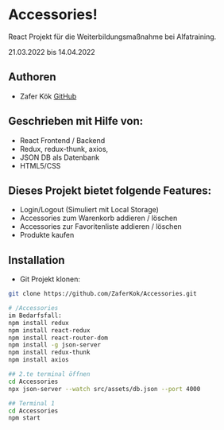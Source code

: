 # Accessories!
React Projekt für die Weiterbildungsmaßnahme bei Alfatraining.

21.03.2022 bis 14.04.2022

## Authoren
+ Zafer Kök [GitHub](https://github.com/ZaferKok)

## Geschrieben mit Hilfe von:
+ React Frontend / Backend
+ Redux, redux-thunk, axios, 
+ JSON DB als Datenbank
+ HTML5/CSS

## Dieses Projekt bietet folgende Features:
+ Login/Logout (Simuliert mit Local Storage)
+ Accessories zum Warenkorb addieren / löschen
+ Accessories zur Favoritenliste addieren / löschen
+ Produkte kaufen

## Installation
+ Git Projekt klonen:
```bash
git clone https://github.com/ZaferKok/Accessories.git

# /Accessories
im Bedarfsfall:
npm install redux
npm install react-redux
npm install react-router-dom
npm install -g json-server 
npm install redux-thunk
npm install axios

## 2.te terminal öffnen
cd Accessories
npx json-server --watch src/assets/db.json --port 4000

## Terminal 1
cd Accessories
npm start
